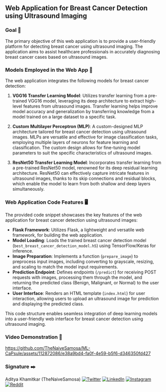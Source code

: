 ## Web Application for Breast Cancer Detection using Ultrasound Imaging

### Goal 🎯
The primary objective of this web application is to provide a user-friendly platform for detecting breast cancer using ultrasound imaging. The application aims to assist healthcare professionals in accurately diagnosing breast cancer cases based on ultrasound images.

### Models Employed in the Web App 🧮
The web application integrates the following models for breast cancer detection:

1. **VGG16 Transfer Learning Model**: Utilizes transfer learning from a pre-trained VGG16 model, leveraging its deep architecture to extract high-level features from ultrasound images. Transfer learning helps improve model accuracy and generalization by transferring knowledge from a model trained on a large dataset to a specific task.

2. **Custom Multilayer Perceptron (MLP)**: A custom-designed MLP architecture tailored for breast cancer detection using ultrasound images. MLPs are versatile and effective for image classification tasks, employing multiple layers of neurons for feature learning and classification. The custom design allows for fine-tuning model parameters to suit the specific characteristics of ultrasound images.

3. **ResNet50 Transfer Learning Model**: Incorporates transfer learning from a pre-trained ResNet50 model, renowned for its deep residual learning architecture. ResNet50 can effectively capture intricate features in ultrasound images, thanks to its skip connections and residual blocks, which enable the model to learn from both shallow and deep layers simultaneously.

### Web Application Code Features 🖥️
The provided code snippet showcases the key features of the web application for breast cancer detection using ultrasound images:

- **Flask Framework**: Utilizes Flask, a lightweight and versatile web framework, for building the web application.
- **Model Loading**: Loads the trained breast cancer detection model (`best_breast_cancer_detection_model.h5`) using TensorFlow/Keras for inference.
- **Image Preparation**: Implements a function (`prepare_image`) to preprocess input images, including converting to grayscale, resizing, and scaling to match the model input requirements.
- **Prediction Endpoint**: Defines endpoints (`/predict`) for receiving POST requests with images, processing them through the model, and returning the predicted class (Benign, Malignant, or Normal) to the user interface.
- **User Interface**: Renders an HTML template (`index.html`) for user interaction, allowing users to upload an ultrasound image for prediction and displaying the predicted class.

This code structure enables seamless integration of deep learning models into a user-friendly web interface for breast cancer detection using ultrasound imaging.

### Video Demonstration 🎥

https://github.com/TheNaiveSamosa/ML-CaPsule/assets/112872086/e38a9bd4-fa0f-4e59-b5f6-d346350fd427


### Signature ✒️
Aditya Khamitkar (TheNaiveSamosa)
[![Twitter](https://img.shields.io/badge/Twitter-%40Couch_Potatoh_-blue?style=flat&logo=twitter)](https://twitter.com/Couch_Potatoh_)
[![LinkedIn](https://img.shields.io/badge/LinkedIn-Aditya_Khamitkar-blue?style=flat&logo=linkedin)](https://www.linkedin.com/in/adityakhamitkar/)
[![Instagram](https://img.shields.io/badge/Instagram-couch_potatoh_-blue?style=flat&logo=instagram)](https://www.instagram.com/couch_potatoh_/)
[![Reddit](https://img.shields.io/badge/Reddit-The_Cactus_Flower-blue?style=flat&logo=reddit)](https://www.reddit.com/user/The-Cactus-Flower/)

